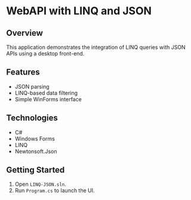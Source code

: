 # WebAPI with LINQ and JSON

## Overview
This application demonstrates the integration of LINQ queries with JSON APIs using a desktop front-end.

## Features
- JSON parsing
- LINQ-based data filtering
- Simple WinForms interface

## Technologies
- C#
- Windows Forms
- LINQ
- Newtonsoft.Json

## Getting Started
1. Open `LINQ-JSON.sln`.
2. Run `Program.cs` to launch the UI.

